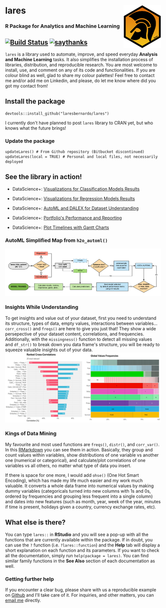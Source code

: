 # lares <img src='man/figures/lares_logo.png' align="right" height="138px" />
### R Package for Analytics and Machine Learning
[![Build Status](https://travis-ci.com/laresbernardo/lares.svg?branch=master)](https://travis-ci.com/laresbernardo/lares) [![saythanks](https://img.shields.io/badge/say-thanks-1EAEDB.svg)](https://saythanks.io/to/laresbernardo)
----

`lares` is a library used to automate, improve, and speed everyday **Analysis and Machine Learning** tasks. It also simplifies the installation process of libraries, distribution, and reproducible research. You are most welcome to install, use, and comment on any of its code and functionalities. If you are colour blind as well, glad to share my colour palettes! Feel free to contact me and/or add me on Linkedin, and please, do let me know where did you got my contact from!

## Install the package

```{r}
devtools::install_github("laresbernardo/lares")
```
  
I currently don't have planned to post `lares` library to CRAN yet, but who knows what the future brings!

### Update the package
```{r}
updateLares() # From Github repository (Bitbucket discontinued)
updateLares(local = TRUE) # Personal and local files, not necessarily deployed
```

## See the library in action!

- DataScience+: [Visualizations for Classification Models Results](https://datascienceplus.com/machine-learning-results-one-plot-to-rule-them-all)

- DataScience+: [Visualizations for Regression Models Results](https://datascienceplus.com/machine-learning-results-in-r-one-plot-to-rule-them-all-part-2-regression-models)

- DataScience+: [AutoML and DALEX for Dataset Understanding](https://datascienceplus.com/understanding-titanic-dataset-with-h2os-automl-dalex-and-lares-library)

- DataScience+: [Portfolio's Performance and Reporting](https://datascienceplus.com/visualize-your-portfolios-performance-and-generate-a-nice-report-with-r)

- DataScience+: [Plot Timelines with Gantt Charts](https://datascienceplus.com/visualize-your-cvs-timeline-with-r-gantt-style/)

### AutoML Simplified Map from `h2o_automl()`
![AutoML Map (lares)](man/figures/automl_map.png?raw=true)

### Insights While Understanding
To get insights and value out of your dataset, first you need to understand its structure, types of data, empty values, interactions between variables... `corr_cross()` and `freqs()` are here to give you just that! They show a wide persepective of your dataset content, correlations, and frequencies. Additionally, with the `missingness()` function to detect all missing values and `df_str()` to break down you data frame's structure, you will be ready to squeeze valuable insights out of your data.
![Cross-Correlations and Frequencies (lares)](man/figures/titanic_df.png?raw=true)

### Kings of Data Mining
My favourite and most used functions are `freqs()`, `distr()`, and `corr_var()`. In this [RMarkdown](http://rpubs.com/laresbernardo/freqs-distr-corr) you can see them in action. Basically, they group and count values within variables, show distributions of one variable vs another one (numerical or categorical), and calculate/plot correlations of one variables vs all others, no matter what type of data you insert. 

If there is space for one more, I would add `ohse()` (One Hot Smart Encoding), which has made my life much easier and my work much valuable. It converts a whole data frame into numerical values by making dummy variables (categoricals turned into new columns with 1s and 0s, ordered by frequencies and grouping less frequent into a single column) and dates into new features (such as month, year, week of the year, minutes if time is present, holidays given a country, currency exchange rates, etc).

## What else is there?

You can type `lares::` in **RStudio** and you will see a pop-up with all the functions that are currently available within the package. If in doubt, you can use the `?` function (i.e. `?lares::function`) and the **Help** tab will display a short explanation on each function and its parameters. If you want to check all the documentation, simply run `help(package = lares)`. You can find similar family functions in the **See Also** section of each documentation as well.

### Getting further help

If you encounter a clear bug, please share with us a reproducible example on [Github](https://github.com/laresbernardo/lares/issues) and I'll take care of it. For inquiries, and other matters, you can [email me](mailto:laresbernardo@gmail.com "email me") directly.
